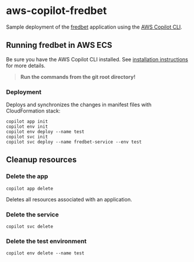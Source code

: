 # aws-copilot-fredbet

Sample deployment of the [fredbet](https://github.com/fred4jupiter/fredbet) application using 
the [AWS Copilot CLI](https://aws.github.io/copilot-cli/).

## Running fredbet in AWS ECS

Be sure you have the AWS Copilot CLI installed. See [installation instructions](https://aws.github.io/copilot-cli/docs/getting-started/install/)
for more details.

>**Run the commands from the git root directory!**

### Deployment

Deploys and synchronizes the changes in manifest files with CloudFormation stack:

    copilot app init
    copilot env init
    copilot env deploy --name test
    copilot svc init
    copilot svc deploy --name fredbet-service --env test

## Cleanup resources

### Delete the app

    copilot app delete

Deletes all resources associated with an application.

### Delete the service

    copilot svc delete

### Delete the test environment

    copilot env delete --name test